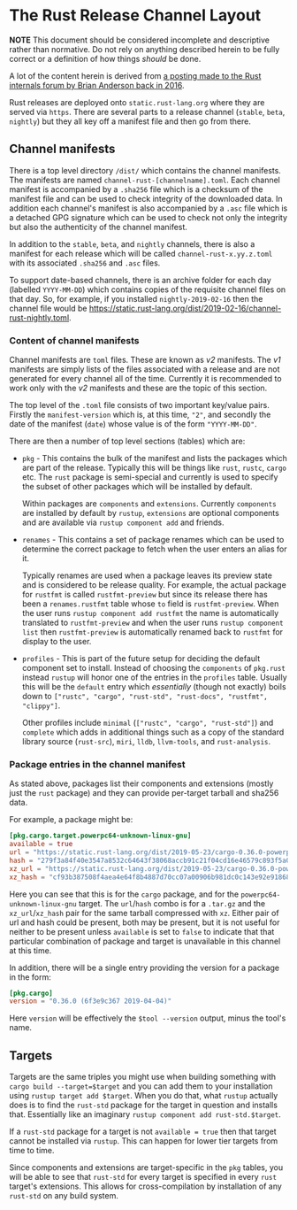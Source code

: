 # The Rust Release Channel Layout

**NOTE** This document should be considered incomplete and descriptive rather
than normative. Do not rely on anything described herein to be fully correct or
a definition of how things _should_ be done.

A lot of the content herein is derived from
[a posting made to the Rust internals forum by Brian Anderson back in 2016](https://internals.rust-lang.org/t/future-updates-to-the-rustup-distribution-format/4196#the-static-rust-lang-org-layout).


Rust releases are deployed onto `static.rust-lang.org` where they are served via
`https`. There are several parts to a release channel (`stable`, `beta`,
`nightly`) but they all key off a manifest file and then go from there.

## Channel manifests

There is a top level directory `/dist/` which contains the channel manifests.
The manifests are named `channel-rust-[channelname].toml`. Each channel manifest
is accompanied by a `.sha256` file which is a checksum of the manifest file and
can be used to check integrity of the downloaded data. In addition each
channel's manifest is also accompanied by a `.asc` file which is a detached GPG
signature which can be used to check not only the integrity but also the
authenticity of the channel manifest.

In addition to the `stable`, `beta`, and `nightly` channels, there is also a
manifest for each release which will be called `channel-rust-x.yy.z.toml` with
its associated `.sha256` and `.asc` files.

To support date-based channels, there is an archive folder for each day
(labelled `YYYY-MM-DD`) which contains copies of the requisite channel files on
that day. So, for example, if you installed `nightly-2019-02-16` then the
channel file would be
<https://static.rust-lang.org/dist/2019-02-16/channel-rust-nightly.toml>.

### Content of channel manifests

Channel manifests are `toml` files. These are known as _v2_ manifests. The _v1_
manifests are simply lists of the files associated with a release and are not
generated for every channel all of the time. Currently it is recommended to work
only with the _v2_ manifests and these are the topic of this section.

The top level of the `.toml` file consists of two important key/value pairs.
Firstly the `manifest-version` which is, at this time, `"2"`, and secondly the
date of the manifest (`date`) whose value is of the form `"YYYY-MM-DD"`.

There are then a number of top level sections (tables) which are:

- `pkg` - This contains the bulk of the manifest and lists the packages which
  are part of the release. Typically this will be things like `rust`, `rustc`,
  `cargo` etc. The `rust` package is semi-special and currently is used to
  specify the subset of other packages which will be installed by default.

  Within packages are `components` and `extensions`. Currently `components` are
  installed by default by `rustup`, `extensions` are optional components and are
  available via `rustup component add` and friends.

- `renames` - This contains a set of package renames which can be used to
  determine the correct package to fetch when the user enters an alias for it.

  Typically renames are used when a package leaves its preview state and is
  considered to be release quality. For example, the actual package for
  `rustfmt` is called `rustfmt-preview` but since its release there has been a
  `renames.rustfmt` table whose `to` field is `rustfmt-preview`. When the user runs
  `rustup component add rustfmt` the name is automatically translated to
  `rustfmt-preview` and when the user runs `rustup component list` then
  `rustfmt-preview` is automatically renamed back to `rustfmt` for display to
  the user.

- `profiles` - This is part of the future setup for deciding the default
  component set to install. Instead of choosing the `components` of `pkg.rust`
  instead `rustup` will honor one of the entries in the `profiles` table.
  Usually this will be the `default` entry which _essentially_ (though not
  exactly) boils down to
  `["rustc", "cargo", "rust-std", "rust-docs", "rustfmt", "clippy"]`.

  Other profiles include `minimal` (`["rustc", "cargo", "rust-std"]`) and
  `complete` which adds in additional things such as a copy of the
  standard library source (`rust-src`), `miri`, `lldb`, `llvm-tools`, and
  `rust-analysis`.

### Package entries in the channel manifest

As stated above, packages list their components and extensions (mostly just the
`rust` package) and they can provide per-target tarball and sha256 data.

For example, a package might be:

```toml
[pkg.cargo.target.powerpc64-unknown-linux-gnu]
available = true
url = "https://static.rust-lang.org/dist/2019-05-23/cargo-0.36.0-powerpc64-unknown-linux-gnu.tar.gz"
hash = "279f3a84f40e3547a8532c64643f38068accb91c21f04cd16e46579c893f5a06"
xz_url = "https://static.rust-lang.org/dist/2019-05-23/cargo-0.36.0-powerpc64-unknown-linux-gnu.tar.xz"
xz_hash = "cf93b387508f4aea4e64f8b4887d70cc07a00906b981dc0c143e92e918682e4a"
```

Here you can see that this is for the `cargo` package, and for the
`powerpc64-unknown-linux-gnu` target. The `url`/`hash` combo is for a `.tar.gz`
and the `xz_url`/`xz_hash` pair for the same tarball compressed with `xz`.
Either pair of url and hash could be present, both may be present, but it is not
useful for neither to be present unless `available` is set to `false` to
indicate that that particular combination of package and target is unavailable
in this channel at this time.

In addition, there will be a single entry providing the version for a package in
the form:

```toml
[pkg.cargo]
version = "0.36.0 (6f3e9c367 2019-04-04)"
```

Here `version` will be effectively the `$tool --version` output, minus the
tool's name.

## Targets

Targets are the same triples you might use when building something with
`cargo build --target=$target` and you can add them to your installation using
`rustup target add $target`. When you do that, what `rustup` actually does is to
find the `rust-std` package for the target in question and installs that.
Essentially like an imaginary `rustup component add rust-std.$target`.

If a `rust-std` package for a target is not `available = true` then that target
cannot be installed via `rustup`. This can happen for lower tier targets from
time to time.

Since components and extensions are target-specific in the `pkg` tables, you
will be able to see that `rust-std` for every target is specified in every
`rust` target's extensions. This allows for cross-compilation by installation of
any `rust-std` on any build system.


